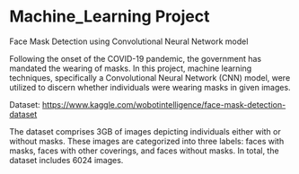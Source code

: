 # Machine_Learning Project
Face Mask Detection using Convolutional Neural Network model

Following the onset of the COVID-19 pandemic, the government has mandated the wearing of masks. In this project, machine learning techniques, specifically a Convolutional Neural Network (CNN) model, were utilized to discern whether individuals were wearing masks in given images.

Dataset: https://www.kaggle.com/wobotintelligence/face-mask-detection-dataset

The dataset comprises 3GB of images depicting individuals either with or without masks. These images are categorized into three labels: faces with masks, faces with other coverings, and faces without masks. In total, the dataset includes 6024 images.

